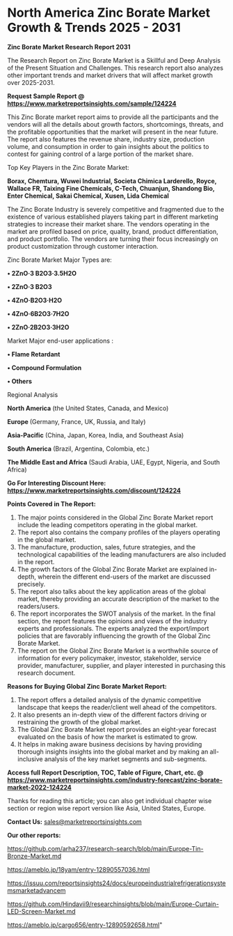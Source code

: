 # North America Zinc Borate Market Growth & Trends 2025 - 2031

<strong>Zinc Borate Market Research Report 2031</strong>

The Research Report on Zinc Borate Market is a Skillful and Deep Analysis of the Present Situation and Challenges. This research report also analyzes other important trends and market drivers that will affect market growth over 2025-2031.

<strong>Request Sample Report @ <a href=https://www.marketreportsinsights.com/sample/124224>https://www.marketreportsinsights.com/sample/124224</a></strong>

This Zinc Borate market report aims to provide all the participants and the vendors will all the details about growth factors, shortcomings, threats, and the profitable opportunities that the market will present in the near future. The report also features the revenue share, industry size, production volume, and consumption in order to gain insights about the politics to contest for gaining control of a large portion of the market share.

Top Key Players in the Zinc Borate Market:

<strong>Borax, Chemtura, Wuwei Industrial, Societa Chimica Larderello, Royce, Wallace FR, Taixing Fine Chemicals, C-Tech, Chuanjun, Shandong Bio, Enter Chemical, Sakai Chemical, Xusen, Lida Chemical</strong>

The Zinc Borate Industry is severely competitive and fragmented due to the existence of various established players taking part in different marketing strategies to increase their market share. The vendors operating in the market are profiled based on price, quality, brand, product differentiation, and product portfolio. The vendors are turning their focus increasingly on product customization through customer interaction.

Zinc Borate Market Major Types are:

<strong>• 2ZnO·3 B2O3·3.5H2O

• 2ZnO·3 B2O3

• 4ZnO·B2O3·H2O

• 4ZnO·6B2O3·7H2O

• 2ZnO·2B2O3·3H2O</strong>

Market Major end-user applications :

<strong>• Flame Retardant

• Compound Formulation

• Others</strong>

Regional Analysis

</u><strong><b>North America</b></strong> (the United States, Canada, and Mexico)

<strong><b>Europe </b></strong>(Germany, France, UK, Russia, and Italy)

<strong><b>Asia-Pacific</b></strong> (China, Japan, Korea, India, and Southeast Asia)

<strong><b>South America</b></strong> (Brazil, Argentina, Colombia, etc.)

<strong><b>The Middle East and Africa</b></strong> (Saudi Arabia, UAE, Egypt, Nigeria, and South Africa)

<strong>Go For Interesting Discount Here: <a href=https://www.marketreportsinsights.com/discount/124224>https://www.marketreportsinsights.com/discount/124224</a></strong>

<strong>Points Covered in The Report:</strong>
<ol>
  <li>The major points considered in the Global Zinc Borate Market report include the leading competitors operating in the global market.</li>
  <li>The report also contains the company profiles of the players operating in the global market.</li>
  <li>The manufacture, production, sales, future strategies, and the technological capabilities of the leading manufacturers are also included in the report.</li>
  <li>The growth factors of the Global Zinc Borate Market are explained in-depth, wherein the different end-users of the market are discussed precisely.</li>
  <li>The report also talks about the key application areas of the global market, thereby providing an accurate description of the market to the readers/users.</li>
  <li>The report incorporates the SWOT analysis of the market. In the final section, the report features the opinions and views of the industry experts and professionals. The experts analyzed the export/import policies that are favorably influencing the growth of the Global Zinc Borate Market.</li>
  <li>The report on the Global Zinc Borate Market is a worthwhile source of information for every policymaker, investor, stakeholder, service provider, manufacturer, supplier, and player interested in purchasing this research document.</li>
</ol>
<strong>Reasons for Buying Global Zinc Borate Market Report:</strong>

<ol>
  <li>The report offers a detailed analysis of the dynamic competitive landscape that keeps the reader/client well ahead of the competitors.</li>
  <li>It also presents an in-depth view of the different factors driving or restraining the growth of the global market.</li>
  <li>The Global Zinc Borate Market report provides an eight-year forecast evaluated on the basis of how the market is estimated to grow.</li>
  <li>It helps in making aware business decisions by having providing thorough insights insights into the global market and by making an all-inclusive analysis of the key market segments and sub-segments.</li>
</ol>
<strong>Access full Report Description, TOC, Table of Figure, Chart, etc. @ <a href=https://www.marketreportsinsights.com/industry-forecast/zinc-borate-market-2022-124224>https://www.marketreportsinsights.com/industry-forecast/zinc-borate-market-2022-124224</a></strong>


Thanks for reading this article; you can also get individual chapter wise section or region wise report version like Asia, United States, Europe.

<strong>Contact Us:</strong>
sales@marketreportsinsights.com

<strong>Our other reports:</strong>

<a href=https://github.com/arha237/research-search/blob/main/Europe-Tin-Bronze-Market.md>https://github.com/arha237/research-search/blob/main/Europe-Tin-Bronze-Market.md</a>

<a href=https://ameblo.jp/18yam/entry-12890557036.html>https://ameblo.jp/18yam/entry-12890557036.html</a>

<a href=https://issuu.com/reportsinsights24/docs/europeindustrialrefrigerationsystemsmarketadvancem>https://issuu.com/reportsinsights24/docs/europeindustrialrefrigerationsystemsmarketadvancem</a>

<a href=https://github.com/Hindavii9/researchinsights/blob/main/Europe-Curtain-LED-Screen-Market.md>https://github.com/Hindavii9/researchinsights/blob/main/Europe-Curtain-LED-Screen-Market.md</a>

<a href=https://ameblo.jp/cargo656/entry-12890592658.html>https://ameblo.jp/cargo656/entry-12890592658.html</a>"
